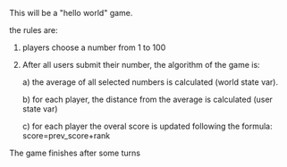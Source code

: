 This will be a "hello world" game.

the rules are:

1. players choose a number from 1 to 100

2. After all users submit their number, the algorithm of the game is:

    a) the average of all selected numbers is calculated (world state var).

    b) for each player, the distance from the average is calculated (user state var)

    c) for each player the overal score is updated following the formula: score=prev_score+rank

The game finishes after some turns

